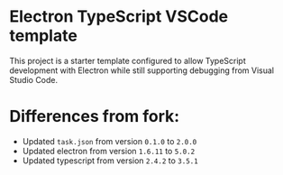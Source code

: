 # Electron TypeScript VSCode template

This project is a starter template configured to allow TypeScript development with Electron while still supporting debugging from Visual Studio Code.

# Differences from fork:

- Updated `task.json` from version `0.1.0` to `2.0.0`
- Updated electron from version `1.6.11` to `5.0.2`
- Updated typescript from version `2.4.2` to `3.5.1`

